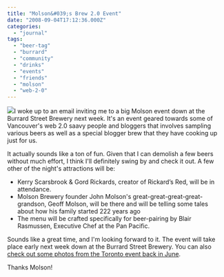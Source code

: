 ```yaml
---
title: "Molson&#039;s Brew 2.0 Event"
date: "2008-09-04T17:12:36.000Z"
categories: 
  - "journal"
tags: 
  - "beer-tag"
  - "burrard"
  - "community"
  - "drinks"
  - "events"
  - "friends"
  - "molson"
  - "web-2-0"
---
```


![](images/brew-20-004.jpg)I woke up to an email inviting me to a big Molson event down at the Burrard Street Brewery next week. It's an event geared towards some of Vancouver's web 2.0 saavy people and bloggers that involves sampling various beers as well as a special blogger brew that they have cooking up just for us.

It actually sounds like a ton of fun. Given that I can demolish a few beers without much effort, I think I'll definitely swing by and check it out. A few other of the night's attractions will be:

- Kerry Scarsbrook & Gord Rickards, creator of Rickard’s Red, will be in attendance.
- Molson Brewery founder John Molson's great-great-great-great-grandson, Geoff Molson, will be there and will be telling some tales about how his family started 222 years ago
- The menu will be crafted specifically for beer-pairing by Blair Rasmussen, Executive Chef at the Pan Pacific.

Sounds like a great time, and I'm looking forward to it. The event will take place early next week down at the Burrard Street Brewery. You can also [check out some photos from the Toronto event back in June](http://blog.molson.com/community/2008/06/27/how-about-some-brew-20/).

Thanks Molson!
